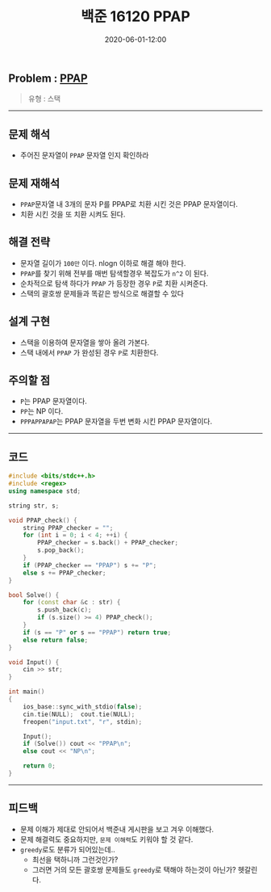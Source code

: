 ﻿---
title: 백준 16120 PPAP
date: 2020-06-01-12:00
categories:
- PS

tags:
- baekjoon
- PS
- Problem Solve
- stack
- greedy

---

## Problem : [PPAP](https://www.acmicpc.net/problem/16210)
> 유형 : 스택

---


 
## 문제 해석
* 주어진 문자열이 `PPAP` 문자열 인지 확인하라

## 문제 재해석
* `PPAP`문자열 내 3개의 문자 P를 PPAP로 치환 시킨 것은 PPAP 문자열이다.
* 치환 시킨 것을 또 치환 시켜도 된다.

## 해결 전략
* 문자열 길이가 `100만` 이다. nlogn 이하로 해결 해야 한다.
* `PPAP`를 찾기 위해 전부를 매번 탐색할경우 복잡도가 `n^2` 이 된다.
* 순차적으로 탐색 하다가 `PPAP` 가 등장한 경우 `P`로 치환 시켜준다.
* 스택의 괄호쌍 문제들과 똑같은 방식으로 해결할 수 있다

## 설계 구현
* 스택을 이용하여 문자열을 쌓아 올려 가본다.
* 스택 내에서 `PPAP` 가 완성된 경우 `P`로 치환한다.

## 주의할 점
* `P`는 PPAP 문자열이다.
* `PP`는 NP 이다.
* `PPPAPPAPAP`는 PPAP 문자열을 두번 변화 시킨 PPAP 문자열이다.



---

## 코드

```c++
#include <bits/stdc++.h>
#include <regex>
using namespace std;

string str, s;

void PPAP_check() {
    string PPAP_checker = "";
    for (int i = 0; i < 4; ++i) {
        PPAP_checker = s.back() + PPAP_checker;
        s.pop_back();
    }
    if (PPAP_checker == "PPAP") s += "P";
    else s += PPAP_checker;
}

bool Solve() {
    for (const char &c : str) {
        s.push_back(c);
        if (s.size() >= 4) PPAP_check();
    }
    if (s == "P" or s == "PPAP") return true;
    else return false;
}

void Input() {
    cin >> str;
}

int main()
{
    ios_base::sync_with_stdio(false);
    cin.tie(NULL);  cout.tie(NULL);
    freopen("input.txt", "r", stdin);

    Input();
    if (Solve()) cout << "PPAP\n";
    else cout << "NP\n";

    return 0;
}
```


---

## 피드백
* 문제 이해가 제대로 안되어서 백준내 게시판을 보고 겨우 이해했다.
* 문제 해결력도 중요하지만, `문제 이해력`도 키워야 할 것 같다.
* `greedy`로도 분류가 되어있는데.. 
	* 최선을 택하니까 그런것인가? 
	* 그러면 거의 모든 괄호쌍 문제들도 `greedy`로 택해야 하는것이 아닌가? 헷갈린다.